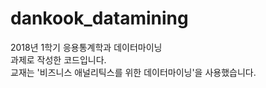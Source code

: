 # dankook_datamining
2018년 1학기 응용통계학과 데이터마이닝<br/>
과제로 작성한 코드입니다.<br/>
교재는 '비즈니스 애널리틱스를 위한 데이터마이닝'을 사용했습니다.
